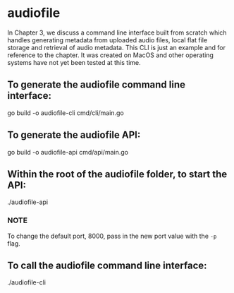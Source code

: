 # audiofile
In Chapter 3, we discuss a command line interface built from scratch which handles generating metadata from uploaded audio files, local flat file storage and retrieval of audio metadata.  This CLI is just an example and for reference to the chapter.  It was created on MacOS and other operating systems have not yet been tested at this time.

## To generate the audiofile command line interface:
go build -o audiofile-cli cmd/cli/main.go

## To generate the audiofile API:
go build -o audiofile-api cmd/api/main.go

## Within the root of the audiofile folder, to start the API:
./audiofile-api

### NOTE
To change the default port, 8000, pass in the new port value with the `-p` flag.

## To call the audiofile command line interface:
./audiofile-cli
